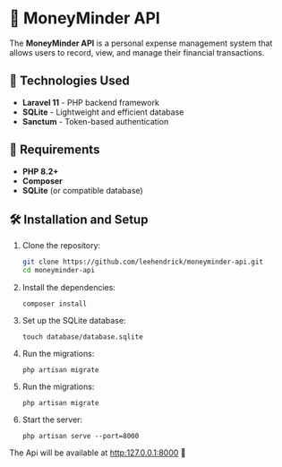 # 🏦 MoneyMinder API

The **MoneyMinder API** is a personal expense management system that allows users to record, view, and manage their financial transactions.

## 🚀 Technologies Used

- **Laravel 11** - PHP backend framework
- **SQLite** - Lightweight and efficient database
- **Sanctum** - Token-based authentication

## 📌 Requirements

- **PHP 8.2+**
- **Composer**
- **SQLite** (or compatible database)

## 🛠️ Installation and Setup

1. Clone the repository:

   ```sh
   git clone https://github.com/leehendrick/moneyminder-api.git
   cd moneyminder-api
   
2. Install the dependencies:
   ```shell
   composer install

3. Set up the SQLite database:
   ```shell
   touch database/database.sqlite

4. Run the migrations:
   ```shell
   php artisan migrate

5. Run the migrations:
   ```shell
   php artisan migrate

6. Start the server:
   ```shell
   php artisan serve --port=8000

The Api will be available at [http:127.0.0.1:8000]() 🚀
